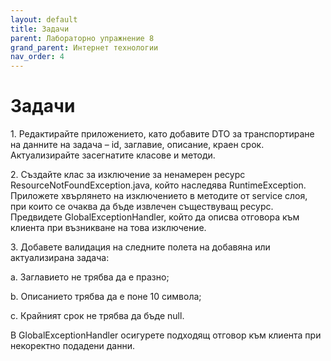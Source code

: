 ```yaml
---
layout: default
title: Задачи
parent: Лабораторно упражнение 8
grand_parent: Интернет технологии
nav_order: 4
---
```

# Задачи

1\.      Редактирайте приложението, като добавите DTO за транспортиране на данните на задача – id, заглавие, описание, краен срок. Актуализирайте засегнатите класове и методи.

2\.      Създайте клас за изключение за ненамерен ресурс ResourceNotFoundException.java, който наследява RuntimeException. Приложете хвърлянето на изключението в методите от service слоя, при които се очаква да бъде извлечен съществуващ ресурс.  Предвидете GlobalExceptionHandler, който да описва отговора към клиента при възникване на това изключение.


3\.      Добавете валидация на следните полета на добавяна или актуализирана задача:

a.      Заглавието не трябва да е празно;

b.      Описанието трябва да е поне 10 символа;

c.      Крайният срок не трябва да бъде null.

В GlobalExceptionHandler осигурете подходящ отговор към клиента при некоректно подадени данни.

